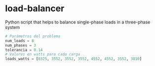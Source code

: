 # load-balancer
Python script that helps to balance single-phase loads in a three-phase system


```python
# Parámetros del problema
num_loads = 8 
num_phases = 3
tolerancia = 0.14
# Valores en watts para cada carga
loads_watts = [8325, 3552, 3552, 3552, 4552, 4552, 3552, 3810]
```

